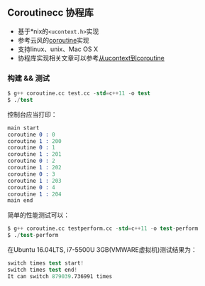 ## Coroutinecc 协程库

- 基于*nix的`<ucontext.h>`实现
- 参考云风的[coroutine](https://github.com/cloudwu/coroutine)实现
- 支持linux、unix、Mac OS X
- 协程库实现相关文章可以参考[从ucontext到coroutine](https://www.jianshu.com/p/a96b31da3ab0)

### 构建 && 测试
```s
$ g++ coroutine.cc test.cc -std=c++11 -o test
$ ./test
```
控制台应当打印：
```s
main start
coroutine 0 : 0
coroutine 1 : 200
coroutine 0 : 1
coroutine 1 : 201
coroutine 0 : 2
coroutine 1 : 202
coroutine 0 : 3
coroutine 1 : 203
coroutine 0 : 4
coroutine 1 : 204
main end
```
简单的性能测试可以：
```s
$ g++ coroutine.cc testperform.cc -std=c++11 -o test-perform
$ ./test-perform
```
在Ubuntu 16.04LTS, i7-5500U 3GB(VMWARE虚拟机)测试结果为：
```s
switch times test start!
switch times test end!
It can switch 879039.736991 times
```